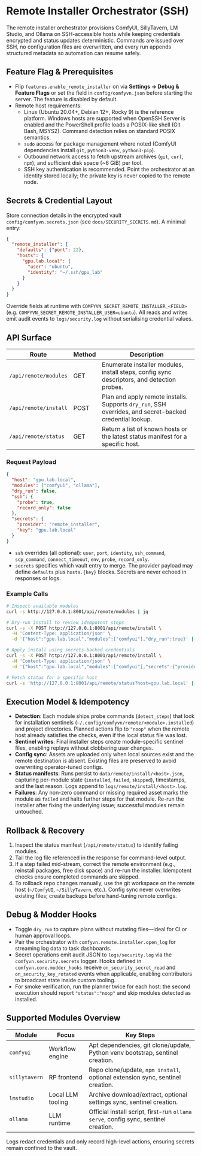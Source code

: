 # Remote Installer Orchestrator (SSH)

The remote installer orchestrator provisions ComfyUI, SillyTavern, LM Studio, and Ollama on SSH-accessible hosts while keeping credentials encrypted and status updates deterministic. Commands are issued over SSH, no configuration files are overwritten, and every run appends structured metadata so automation can resume safely.

## Feature Flag & Prerequisites
- Flip `features.enable_remote_installer` on via **Settings → Debug & Feature Flags** or set the field in `config/comfyvn.json` before starting the server. The feature is disabled by default.
- Remote host requirements:
  - Linux (Ubuntu 20.04+, Debian 12+, Rocky 9) is the reference platform. Windows hosts are supported when OpenSSH Server is enabled and the PowerShell profile loads a POSIX-like shell (Git Bash, MSYS2). Command detection relies on standard POSIX semantics.
  - `sudo` access for package management where noted (ComfyUI dependencies install `git`, `python3-venv`, `python3-pip`).
  - Outbound network access to fetch upstream archives (`git`, `curl`, `npm`), and sufficient disk space (~6 GiB) per tool.
  - SSH key authentication is recommended. Point the orchestrator at an identity stored locally; the private key is never copied to the remote node.

## Secrets & Credential Layout
Store connection details in the encrypted vault `config/comfyvn.secrets.json` (see `docs/SECURITY_SECRETS.md`). A minimal entry:

```json
{
  "remote_installer": {
    "defaults": {"port": 22},
    "hosts": {
      "gpu.lab.local": {
        "user": "ubuntu",
        "identity": "~/.ssh/gpu_lab"
      }
    }
  }
}
```

Override fields at runtime with `COMFYVN_SECRET_REMOTE_INSTALLER_<FIELD>` (e.g. `COMFYVN_SECRET_REMOTE_INSTALLER_USER=ubuntu`). All reads and writes emit audit events to `logs/security.log` without serialising credential values.

## API Surface

| Route | Method | Description |
| --- | --- | --- |
| `/api/remote/modules` | GET | Enumerate installer modules, install steps, config sync descriptors, and detection probes. |
| `/api/remote/install` | POST | Plan and apply remote installs. Supports `dry_run`, SSH overrides, and secret-backed credential lookup. |
| `/api/remote/status` | GET | Return a list of known hosts or the latest status manifest for a specific host. |

### Request Payload

```json
{
  "host": "gpu.lab.local",
  "modules": ["comfyui", "ollama"],
  "dry_run": false,
  "ssh": {
    "probe": true,
    "record_only": false
  },
  "secrets": {
    "provider": "remote_installer",
    "key": "gpu.lab.local"
  }
}
```

- `ssh` overrides (all optional): `user`, `port`, `identity`, `ssh_command`, `scp_command`, `connect_timeout`, `env`, `probe`, `record_only`.
- `secrets` specifies which vault entry to merge. The provider payload may define `defaults` plus `hosts.{key}` blocks. Secrets are never echoed in responses or logs.

### Example Calls

```bash
# Inspect available modules
curl -s http://127.0.0.1:8001/api/remote/modules | jq

# Dry-run install to review idempotent steps
curl -s -X POST http://127.0.0.1:8001/api/remote/install \
  -H 'Content-Type: application/json' \
  -d '{"host":"gpu.lab.local","modules":["comfyui"],"dry_run":true}' | jq '.plan'

# Apply install using secrets-backed credentials
curl -s -X POST http://127.0.0.1:8001/api/remote/install \
  -H 'Content-Type: application/json' \
  -d '{"host":"gpu.lab.local","modules":["comfyui"],"secrets":{"provider":"remote_installer"}}' | jq '{status,installed,skipped,failed,status_path,log_path}'

# Fetch status for a specific host
curl -s 'http://127.0.0.1:8001/api/remote/status?host=gpu.lab.local' | jq
```

## Execution Model & Idempotency

- **Detection**: Each module ships probe commands (`detect_steps`) that look for installation sentinels (`~/.config/comfyvn/remote/<module>.installed`) and project directories. Planned actions flip to `"noop"` when the remote host already satisfies the checks, even if the local status file was lost.
- **Sentinel writes**: Final installer steps create module-specific sentinel files, enabling replays without clobbering user changes.
- **Config sync**: Assets are uploaded only when local sources exist and the remote destination is absent. Existing files are preserved to avoid overwriting operator-tuned configs.
- **Status manifests**: Runs persist to `data/remote/install/<host>.json`, capturing per-module state (`installed`, `failed`, `skipped`), timestamps, and the last reason. Logs append to `logs/remote/install/<host>.log`.
- **Failures**: Any non-zero command or missing required asset marks the module as `failed` and halts further steps for that module. Re-run the installer after fixing the underlying issue; successful modules remain untouched.

## Rollback & Recovery

1. Inspect the status manifest (`/api/remote/status`) to identify failing modules.
2. Tail the log file referenced in the response for command-level output.
3. If a step failed mid-stream, correct the remote environment (e.g., reinstall packages, free disk space) and re-run the installer. Idempotent checks ensure completed commands are skipped.
4. To rollback repo changes manually, use the git workspace on the remote host (`~/ComfyUI`, `~/SillyTavern`, etc.). Config sync never overwrites existing files; create backups before hand-tuning remote configs.

## Debug & Modder Hooks

- Toggle `dry_run` to capture plans without mutating files—ideal for CI or human approval loops.
- Pair the orchestrator with `comfyvn.remote.installer.open_log` for streaming log data to task dashboards.
- Secret operations emit audit JSON to `logs/security.log` via the `comfyvn.security.secrets` logger. Hooks defined in `comfyvn.core.modder_hooks` receive `on_security_secret_read` and `on_security_key_rotated` events when applicable, enabling contributors to broadcast state inside custom tooling.
- For smoke verification, run the planner twice for each host: the second execution should report `"status":"noop"` and skip modules detected as installed.

## Supported Modules Overview

| Module | Focus | Key Steps |
| --- | --- | --- |
| `comfyui` | Workflow engine | Apt dependencies, git clone/update, Python venv bootstrap, sentinel creation. |
| `sillytavern` | RP frontend | Repo clone/update, `npm install`, optional extension sync, sentinel creation. |
| `lmstudio` | Local LLM tooling | Archive download/extract, optional settings sync, sentinel creation. |
| `ollama` | LLM runtime | Official install script, first-run `ollama serve`, config sync, sentinel creation. |

Logs redact credentials and only record high-level actions, ensuring secrets remain confined to the vault.
